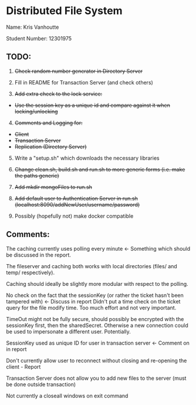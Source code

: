 # Distributed File System

Name: Kris Vanhoutte

Student Number: 12301975

## TODO:

1. ~~Check random number generator in Directory Server~~

2. Fill in README for Transaction Server (and check others)

3. ~~Add extra check to the lock service:~~
  - ~~Use the session key as a unique id and compare against it when locking/unlocking~~

4. ~~Comments and Logging for:~~
  - ~~Client~~
  - ~~Transaction Server~~
  - ~~Replication (Directory Server)~~

5. Write a "setup.sh" which downloads the necessary libraries

6. ~~Change clean.sh, build.sh and run.sh to more generic forms (i.e. make the paths generic)~~

7. ~~Add mkdir mongoFiles to run.sh~~

8. ~~Add default user to Authentication Server in run.sh (localhost:8090/addNewUser/username/password)~~

9. Possibly (hopefully not) make docker compatible
  
## Comments:

The caching currently uses polling every minute <- Something which should be discussed in the report.

The fileserver and caching both works with local directories (files/ and temp/ respectively).

Caching should ideally be slightly more modular with respect to the polling.

No check on the fact that the sessionKey (or rather the ticket hasn't been tampered with) <- Discuss in report
Didn't put a time check on the ticket query for the file modify time. Too much effort and not very important.

TimeOut might not be fully secure, should possibly be encrypted with the sessionKey first, then the sharedSecret. Otherwise a new connection could be used to impersonate a different user. Potentially.

SessionKey used as unique ID for user in transaction server <- Comment on in report

Don't currently allow user to reconnect without closing and re-opening the client - Report

Transaction Server does not allow you to add new files to the server (must be done outside transaction)

Not currently a closeall windows on exit command